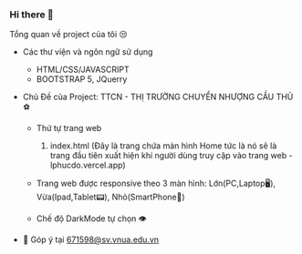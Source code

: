 ### Hi there 👋
Tổng quan về project của tôi 😒
- Các thư viện và ngôn ngữ sử dụng
  + HTML/CSS/JAVASCRIPT
  + BOOTSTRAP 5, JQuerry
 
- Chủ Đề của Project: TTCN - THỊ TRƯỜNG CHUYỂN NHƯỢNG CẦU THỦ ⚽
  + Thứ tự trang web
      1. index.html (Đây là trang chứa màn hình Home tức là nó sẽ là trang đầu tiên xuất hiện khi người dùng truy cập vào trang web - lphucdo.vercel.app)
   
  + Trang web được responsive theo 3 màn hình: Lớn(PC,Laptop🖥), Vừa(Ipad,Tablet📟), Nhỏ(SmartPhone📱)
  + Chế độ DarkMode tự chọn 👁
* 🤔 Góp ý tại 671598@sv.vnua.edu.vn
<!--
**lphucdo/lphucdo** is a ✨ _special_ ✨ repository because its `README.md` (this file) appears on your GitHub profile.

Here are some ideas to get you started:

- 🔭 I’m currently working on ...
- 🌱 I’m currently learning ...
- 👯 I’m looking to collaborate on ...
- 🤔 I’m looking for help with ...
- 💬 Ask me about ...
- 📫 How to reach me: ...
- 😄 Pronouns: ...
- ⚡ Fun fact: ...
-->
